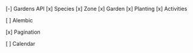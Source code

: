[-] Gardens API
    [x] Species
    [x] Zone
    [x] Garden
    [x] Planting
    [x] Activities

[ ] Alembic

[x] Pagination

[ ] Calendar